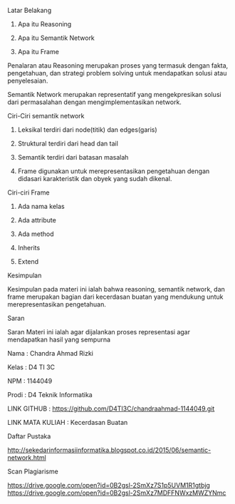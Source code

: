 Latar Belakang 

1. Apa itu Reasoning

2. Apa itu Semantik Network 

3. Apa itu Frame 

Penalaran atau Reasoning merupakan proses yang termasuk dengan fakta, pengetahuan, dan strategi problem solving untuk mendapatkan solusi atau penyelesaian.

Semantik Network merupakan representatif yang mengekpresikan solusi dari permasalahan dengan mengimplementasikan network.

Ciri-Ciri semantik network

1. Leksikal terdiri dari node(titik) dan edges(garis)

2. Struktural terdiri dari head dan tail

3. Semantik terdiri dari batasan masalah

4. Frame digunakan untuk merepresentasikan pengetahuan dengan didasari karakteristik dan obyek yang sudah dikenal.

Ciri-ciri Frame 

1. Ada nama kelas

2. Ada attribute

3. Ada method

4. Inherits

5. Extend

Kesimpulan

Kesimpulan pada materi ini ialah bahwa reasoning, semantik network, dan frame merupakan bagian dari kecerdasan buatan yang mendukung untuk merepresentasikan pengetahuan. 

Saran

Saran Materi ini ialah agar dijalankan proses representasi agar mendapatkan hasil yang sempurna
 
Nama : Chandra Ahmad Rizki 

Kelas : D4 TI 3C

NPM : 1144049

Prodi : D4 Teknik Informatika 

LINK GITHUB : https://github.com/D4TI3C/chandraahmad-1144049.git

LINK MATA KULIAH : Kecerdasan Buatan
 
Daftar Pustaka 

http://sekedarinformasiinformatika.blogspot.co.id/2015/06/semantic-network.html

Scan Plagiarisme

https://drive.google.com/open?id=0B2gsl-2SmXz7S1p5UVM1R1gtbjg
https://drive.google.com/open?id=0B2gsl-2SmXz7MDFFNWxzMWZYNmc